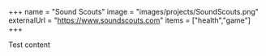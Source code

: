 +++
name = "Sound Scouts"
image = "images/projects/SoundScouts.png"
externalUrl = "https://www.soundscouts.com"
items = ["health","game"]
+++

Test content